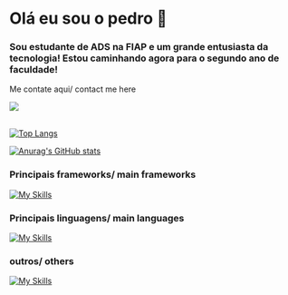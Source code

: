 # Olá eu sou o pedro 👋
### Sou estudante de ADS na FIAP e um grande entusiasta da tecnologia! Estou caminhando agora para o segundo ano de faculdade!
Me contate aqui/ contact me here

<div style="display: flex">
<a href="https://www.linkedin.com/in/pedro-sena-borges-martinazzo-304104259/" target="_blank"><img src="https://img.shields.io/badge/-LinkedIn-%230077B5?style=for-the-badge&logo=linkedin&logoColor=white" target="_blank"></a> 
</div><br>

[![Top Langs](https://github-readme-stats.vercel.app/api/top-langs/?username=pedrosbm&theme=dracula)](https://github.com/anuraghazra/github-readme-stats)

[![Anurag's GitHub stats](https://github-readme-stats.vercel.app/api?username=pedrosbm&theme=dracula)](https://github.com/anuraghazra/github-readme-stats)

### Principais frameworks/ main frameworks

[![My Skills](https://skillicons.dev/icons?i=react,vite,spring,nextjs)](https://skillicons.dev)

### Principais linguagens/ main languages

[![My Skills](https://skillicons.dev/icons?i=js,ts,html,css,java,python,mysql)](https://skillicons.dev)

### outros/ others

[![My Skills](https://skillicons.dev/icons?i=git,godot)](https://skillicons.dev)
